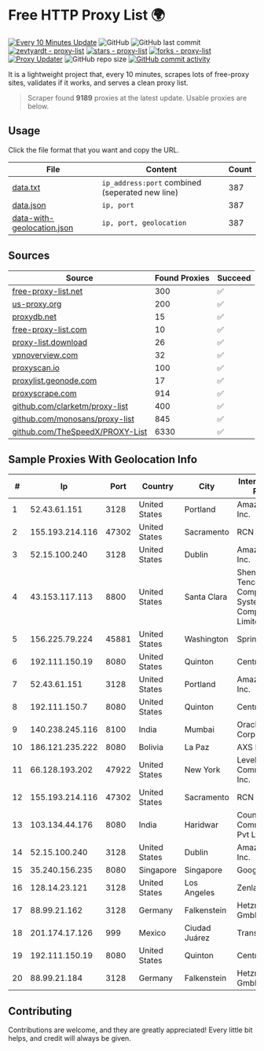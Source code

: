 
# Free HTTP Proxy List 🌍

[![Every 10 Minutes Update](https://github.com/mertguvencli/http-proxy-list/actions/workflows/main.yml/badge.svg?branch=main)](https://github.com/mertguvencli/http-proxy-list/actions/workflows/main.yml)
![GitHub](https://img.shields.io/github/license/mertguvencli/http-proxy-list)
![GitHub last commit](https://img.shields.io/github/last-commit/mertguvencli/http-proxy-list)
[![zevtyardt - proxy-list](https://img.shields.io/static/v1?label=zevtyardt&message=proxy-list&color=blue&logo=github)](https://github.com/zevtyardt/proxy-list "Go to GitHub repo")
[![stars - proxy-list](https://img.shields.io/github/stars/zevtyardt/proxy-list?style=social)](https://github.com/zevtyardt/proxy-list)
[![forks - proxy-list](https://img.shields.io/github/forks/zevtyardt/proxy-list?style=social)](https://github.com/zevtyardt/proxy-list)
[![Proxy Updater](https://github.com/zevtyardt/proxy-list/workflows/Proxy%20Updater/badge.svg)](https://github.com/zevtyardt/proxy-list/actions?query=workflow:"Proxy+Updater")
![GitHub repo size](https://img.shields.io/github/repo-size/zevtyardt/proxy-list)
[![GitHub commit activity](https://img.shields.io/github/commit-activity/m/zevtyardt/proxy-list?logo=commits)](https://github.com/zevtyardt/proxy-list/commits/main)

It is a lightweight project that, every 10 minutes, scrapes lots of free-proxy sites, validates if it works, and serves a clean proxy list.

> Scraper found **9189** proxies at the latest update. Usable proxies are below.

## Usage

Click the file format that you want and copy the URL.

|File|Content|Count|
|----|-------|-----|
|[data.txt](https://raw.githubusercontent.com/mertguvencli/http-proxy-list/main/proxy-list/data.txt)|`ip_address:port` combined (seperated new line)|387|
|[data.json](https://raw.githubusercontent.com/mertguvencli/http-proxy-list/main/proxy-list/data.json)|`ip, port`|387|
|[data-with-geolocation.json](https://raw.githubusercontent.com/mertguvencli/http-proxy-list/main/proxy-list/data-with-geolocation.json)|`ip, port, geolocation`|387|

## Sources

|Source|Found Proxies|Succeed|
|------|-------------|-------|
|[free-proxy-list.net](https://free-proxy-list.net)|300|✅|
|[us-proxy.org](https://www.us-proxy.org)|200|✅|
|[proxydb.net](http://proxydb.net)|15|✅|
|[free-proxy-list.com](https://free-proxy-list.com/?page=&port=&type%5B%5D=http&type%5B%5D=https&up_time=0&search=Search)|10|✅|
|[proxy-list.download](https://www.proxy-list.download/HTTP)|26|✅|
|[vpnoverview.com](https://vpnoverview.com/privacy/anonymous-browsing/free-proxy-servers)|32|✅|
|[proxyscan.io](https://www.proxyscan.io)|100|✅|
|[proxylist.geonode.com](https://proxylist.geonode.com/api/proxy-list?limit=300&page=1&sort_by=lastChecked&sort_type=desc&protocols=http,https)|17|✅|
|[proxyscrape.com](https://api.proxyscrape.com/v2/?request=displayproxies&protocol=http&timeout=10000&country=all&ssl=all&anonymity=all)|914|✅|
|[github.com/clarketm/proxy-list](https://raw.githubusercontent.com/clarketm/proxy-list/master/proxy-list-raw.txt)|400|✅|
|[github.com/monosans/proxy-list](https://raw.githubusercontent.com/monosans/proxy-list/main/proxies/http.txt)|845|✅|
|[github.com/TheSpeedX/PROXY-List](https://raw.githubusercontent.com/TheSpeedX/PROXY-List/master/http.txt)|6330|✅|


## Sample Proxies With Geolocation Info

|#|Ip|Port|Country|City|Internet Service Provider|
|-|--|----|-------|----|-------------------------|
|1|52.43.61.151|3128|United States|Portland|Amazon.com, Inc.|
|2|155.193.214.116|47302|United States|Sacramento|RCN|
|3|52.15.100.240|3128|United States|Dublin|Amazon.com, Inc.|
|4|43.153.117.113|8800|United States|Santa Clara|Shenzhen Tencent Computer Systems Company Limited|
|5|156.225.79.224|45881|United States|Washington|Sprint|
|6|192.111.150.19|8080|United States|Quinton|Centrilogic|
|7|52.43.61.151|3128|United States|Portland|Amazon.com, Inc.|
|8|192.111.150.7|8080|United States|Quinton|Centrilogic|
|9|140.238.245.116|8100|India|Mumbai|Oracle Corporation|
|10|186.121.235.222|8080|Bolivia|La Paz|AXS Bolivia S. A.|
|11|66.128.193.202|47922|United States|New York|Level 3 Communications, Inc.|
|12|155.193.214.116|47302|United States|Sacramento|RCN|
|13|103.134.44.176|8080|India|Haridwar|Countrylink Communiction Pvt Ltd|
|14|52.15.100.240|3128|United States|Dublin|Amazon.com, Inc.|
|15|35.240.156.235|8080|Singapore|Singapore|Google LLC|
|16|128.14.23.121|3128|United States|Los Angeles|Zenlayer Inc|
|17|88.99.21.162|3128|Germany|Falkenstein|Hetzner Online GmbH|
|18|201.174.17.126|999|Mexico|Ciudad Juárez|Transtelco Inc|
|19|192.111.150.19|8080|United States|Quinton|Centrilogic|
|20|88.99.21.184|3128|Germany|Falkenstein|Hetzner Online GmbH|



## Contributing

Contributions are welcome, and they are greatly appreciated! Every
little bit helps, and credit will always be given.

